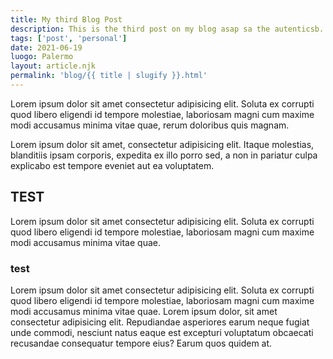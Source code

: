 ```yaml
---
title: My third Blog Post
description: This is the third post on my blog asap sa the autenticsb. Soluta ex corrupti quod libero.
tags: ['post', 'personal']
date: 2021-06-19
luogo: Palermo
layout: article.njk
permalink: 'blog/{{ title | slugify }}.html'
---
```


Lorem ipsum dolor sit amet consectetur adipisicing elit. Soluta ex corrupti quod libero eligendi id tempore molestiae, laboriosam magni cum maxime modi accusamus minima vitae quae, rerum doloribus quis magnam.

Lorem ipsum dolor sit amet, consectetur adipisicing elit. Itaque molestias, blanditiis ipsam corporis, expedita ex illo porro sed, a non in pariatur culpa explicabo est tempore eveniet aut ea voluptatem.

## TEST

Lorem ipsum dolor sit amet consectetur adipisicing elit. Soluta ex corrupti quod libero eligendi id tempore molestiae, laboriosam magni cum maxime modi accusamus minima vitae quae.

### test

Lorem ipsum dolor sit amet consectetur adipisicing elit. Soluta ex corrupti quod libero eligendi id tempore molestiae, laboriosam magni cum maxime modi accusamus minima vitae quae. Lorem ipsum dolor, sit amet consectetur adipisicing elit. Repudiandae asperiores earum neque fugiat unde commodi, nesciunt natus eaque est excepturi voluptatum obcaecati recusandae consequatur tempore eius? Earum quos quidem at.
